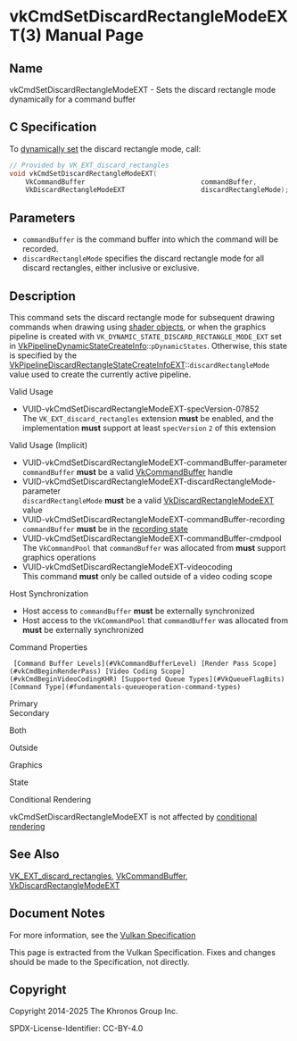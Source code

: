 # vkCmdSetDiscardRectangleModeEXT(3) Manual Page

## Name

vkCmdSetDiscardRectangleModeEXT - Sets the discard rectangle mode dynamically for a command buffer



## [](#_c_specification)C Specification

To [dynamically set](https://registry.khronos.org/vulkan/specs/latest/html/vkspec.html#pipelines-dynamic-state) the discard rectangle mode, call:

```c++
// Provided by VK_EXT_discard_rectangles
void vkCmdSetDiscardRectangleModeEXT(
    VkCommandBuffer                             commandBuffer,
    VkDiscardRectangleModeEXT                   discardRectangleMode);
```

## [](#_parameters)Parameters

- `commandBuffer` is the command buffer into which the command will be recorded.
- `discardRectangleMode` specifies the discard rectangle mode for all discard rectangles, either inclusive or exclusive.

## [](#_description)Description

This command sets the discard rectangle mode for subsequent drawing commands when drawing using [shader objects](https://registry.khronos.org/vulkan/specs/latest/html/vkspec.html#shaders-objects), or when the graphics pipeline is created with `VK_DYNAMIC_STATE_DISCARD_RECTANGLE_MODE_EXT` set in [VkPipelineDynamicStateCreateInfo](https://registry.khronos.org/vulkan/specs/latest/man/html/VkPipelineDynamicStateCreateInfo.html)::`pDynamicStates`. Otherwise, this state is specified by the [VkPipelineDiscardRectangleStateCreateInfoEXT](https://registry.khronos.org/vulkan/specs/latest/man/html/VkPipelineDiscardRectangleStateCreateInfoEXT.html)::`discardRectangleMode` value used to create the currently active pipeline.

Valid Usage

- [](#VUID-vkCmdSetDiscardRectangleModeEXT-specVersion-07852)VUID-vkCmdSetDiscardRectangleModeEXT-specVersion-07852  
  The `VK_EXT_discard_rectangles` extension **must** be enabled, and the implementation **must** support at least `specVersion` `2` of this extension

Valid Usage (Implicit)

- [](#VUID-vkCmdSetDiscardRectangleModeEXT-commandBuffer-parameter)VUID-vkCmdSetDiscardRectangleModeEXT-commandBuffer-parameter  
  `commandBuffer` **must** be a valid [VkCommandBuffer](https://registry.khronos.org/vulkan/specs/latest/man/html/VkCommandBuffer.html) handle
- [](#VUID-vkCmdSetDiscardRectangleModeEXT-discardRectangleMode-parameter)VUID-vkCmdSetDiscardRectangleModeEXT-discardRectangleMode-parameter  
  `discardRectangleMode` **must** be a valid [VkDiscardRectangleModeEXT](https://registry.khronos.org/vulkan/specs/latest/man/html/VkDiscardRectangleModeEXT.html) value
- [](#VUID-vkCmdSetDiscardRectangleModeEXT-commandBuffer-recording)VUID-vkCmdSetDiscardRectangleModeEXT-commandBuffer-recording  
  `commandBuffer` **must** be in the [recording state](#commandbuffers-lifecycle)
- [](#VUID-vkCmdSetDiscardRectangleModeEXT-commandBuffer-cmdpool)VUID-vkCmdSetDiscardRectangleModeEXT-commandBuffer-cmdpool  
  The `VkCommandPool` that `commandBuffer` was allocated from **must** support graphics operations
- [](#VUID-vkCmdSetDiscardRectangleModeEXT-videocoding)VUID-vkCmdSetDiscardRectangleModeEXT-videocoding  
  This command **must** only be called outside of a video coding scope

Host Synchronization

- Host access to `commandBuffer` **must** be externally synchronized
- Host access to the `VkCommandPool` that `commandBuffer` was allocated from **must** be externally synchronized

Command Properties

     [Command Buffer Levels](#VkCommandBufferLevel) [Render Pass Scope](#vkCmdBeginRenderPass) [Video Coding Scope](#vkCmdBeginVideoCodingKHR) [Supported Queue Types](#VkQueueFlagBits) [Command Type](#fundamentals-queueoperation-command-types)

Primary  
Secondary

Both

Outside

Graphics

State

Conditional Rendering

vkCmdSetDiscardRectangleModeEXT is not affected by [conditional rendering](#drawing-conditional-rendering)

## [](#_see_also)See Also

[VK\_EXT\_discard\_rectangles](https://registry.khronos.org/vulkan/specs/latest/man/html/VK_EXT_discard_rectangles.html), [VkCommandBuffer](https://registry.khronos.org/vulkan/specs/latest/man/html/VkCommandBuffer.html), [VkDiscardRectangleModeEXT](https://registry.khronos.org/vulkan/specs/latest/man/html/VkDiscardRectangleModeEXT.html)

## [](#_document_notes)Document Notes

For more information, see the [Vulkan Specification](https://registry.khronos.org/vulkan/specs/latest/html/vkspec.html#vkCmdSetDiscardRectangleModeEXT)

This page is extracted from the Vulkan Specification. Fixes and changes should be made to the Specification, not directly.

## [](#_copyright)Copyright

Copyright 2014-2025 The Khronos Group Inc.

SPDX-License-Identifier: CC-BY-4.0